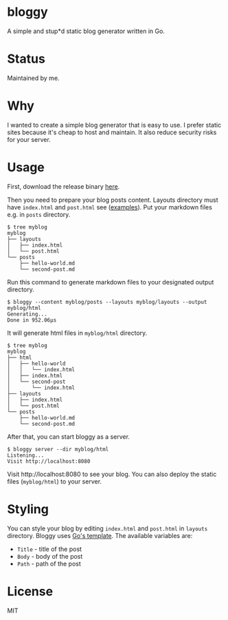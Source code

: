 # bloggy
A simple and stup*d static blog generator written in Go.

# Status
Maintained by me.

# Why
I wanted to create a simple blog generator that is easy to use. I prefer static sites because it's cheap to host and maintain. It also reduce security risks for your server.

# Usage
First, download the release binary [here](https://github.com/yusufmalikul/bloggy/releases/tag/v1.0.0).

Then you need to prepare your blog posts content. Layouts directory must have `index.html` and `post.html` see ([examples](examples/layouts)). Put your markdown files e.g. in `posts` directory.
```
$ tree myblog
myblog
├── layouts
│   ├── index.html
│   └── post.html
└── posts
    ├── hello-world.md
    └── second-post.md
```

Run this command to generate markdown files to your designated output directory.

```
$ bloggy --content myblog/posts --layouts myblog/layouts --output myblog/html
Generating...
Done in 952.06µs
```

It will generate html files in `myblog/html` directory.
```
$ tree myblog
myblog
├── html
│   ├── hello-world
│   │   └── index.html
│   ├── index.html
│   └── second-post
│       └── index.html
├── layouts
│   ├── index.html
│   └── post.html
└── posts
    ├── hello-world.md
    └── second-post.md
```

After that, you can start bloggy as a server.
```
$ bloggy server --dir myblog/html
Listening...
Visit http://localhost:8080
```

Visit http://localhost:8080 to see your blog. You can also deploy the static files (`myblog/html`) to your server.

# Styling
You can style your blog by editing `index.html` and `post.html` in `layouts` directory. Bloggy uses [Go's template](https://golang.org/pkg/text/template/). The available variables are:

- `Title` - title of the post
- `Body` - body of the post
- `Path` - path of the post

# License
MIT